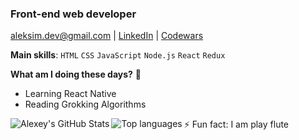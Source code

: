 ### **Front-end web developer** 

[aleksim.dev@gmail.com](mailto:aleksim.dev@gmail.com) | [LinkedIn](https://www.linkedin.com/in/oleksiy-simak-a38693189) | [Codewars](https://www.codewars.com/users/Alex_Sim)

**Main skills**: `HTML` `CSS` `JavaScript` `Node.js` `React` `Redux`

**What am I doing these days?** 🤔
- Learning React Native 
- Reading Grokking Algorithms

<img align="left" alt="Alexey's GitHub Stats" src="https://github-readme-stats.vercel.app/api?username=simakol&show_icons=true&theme=react">
<img align="left" alt="Top languages" src="https://github-readme-stats.vercel.app/api/top-langs/?username=simakol&layout=compact&theme=react">

⚡ Fun fact: I am play flute

